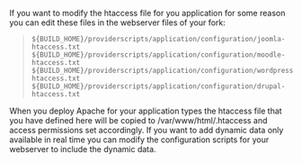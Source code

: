 If you want to modify the htaccess file for you application for some reason you can edit these files in the webserver files of your fork:  

>     ${BUILD_HOME}/providerscripts/application/configuration/joomla-htaccess.txt  
>     ${BUILD_HOME}/providerscripts/application/configuration/moodle-htaccess.txt  
>     ${BUILD_HOME}/providerscripts/application/configuration/wordpress-htaccess.txt
>     ${BUILD_HOME}/providerscripts/application/configuration/drupal-htaccess.txt

When you deploy Apache for your application types the htaccess file that you have defined here will be copied to /var/www/html/.htaccess and access permissions set accordingly. If you want to add dynamic data only available in real time you can modify the configuration scripts for your webserver to include the dynamic data. 
